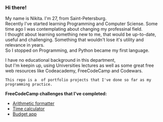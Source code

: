 ### Hi there!

My name is Nikita. I'm 27, from Saint-Petersburg.  
Recently I've started learning Programming and Computer Sciense. Some time ago I was contemplating about changing my professinal field.  
I thought about learning something new to me, that would be up-to-date, useful and challenging. Something that wouldn't
lose it's utility and relevance in years.  
So I stopped on Programming, and Python became my first language.  


I have no educational background in this department,  
but I'm keepin up, using Universities lectures as well as some great free web resources like Codeacademy, FreeCodeCamp and Codewars.  

```This repo is a  of portfolio projects that I've done so far as my programming practice.  ```


**FreeCodeCamp challenges that I've completed:**

* [Arithmetic formatter](https://github.com/Sheihesinusslon/portfolio-apps/tree/master/FreeCodeCamp/Arithmetic%20formatter)
* [Time calculator](https://github.com/Sheihesinusslon/portfolio-apps/tree/master/FreeCodeCamp/Time%20calculator)
* [Budget app](https://github.com/Sheihesinusslon/portfolio-apps/tree/master/FreeCodeCamp/Budget%20app)

